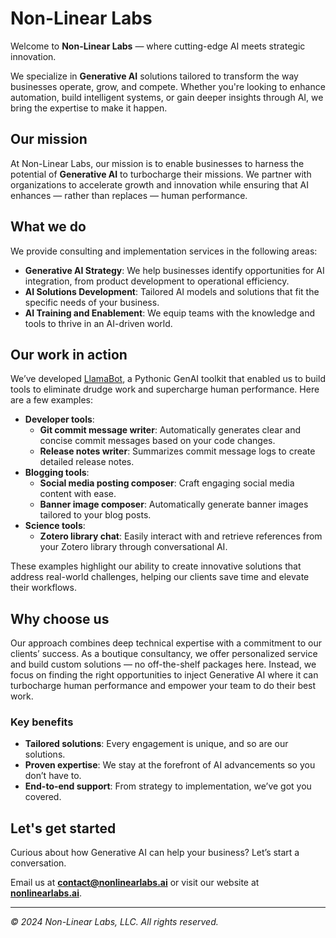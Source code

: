 # Non-Linear Labs

Welcome to **Non-Linear Labs** — where cutting-edge AI meets strategic innovation.

We specialize in **Generative AI** solutions tailored to transform the way businesses operate, grow, and compete. Whether you're looking to enhance automation, build intelligent systems, or gain deeper insights through AI, we bring the expertise to make it happen.

## Our mission

At Non-Linear Labs, our mission is to enable businesses to harness the potential of **Generative AI** to turbocharge their missions. We partner with organizations to accelerate growth and innovation while ensuring that AI enhances — rather than replaces — human performance.

## What we do

We provide consulting and implementation services in the following areas:

- **Generative AI Strategy**: We help businesses identify opportunities for AI integration, from product development to operational efficiency.
- **AI Solutions Development**: Tailored AI models and solutions that fit the specific needs of your business.
- **AI Training and Enablement**: We equip teams with the knowledge and tools to thrive in an AI-driven world.

## Our work in action

We’ve developed [LlamaBot](https://ericmjl.github.io/llamabot), a Pythonic GenAI toolkit that enabled us to build tools to eliminate drudge work and supercharge human performance. Here are a few examples:

- **Developer tools**:
  - **Git commit message writer**: Automatically generates clear and concise commit messages based on your code changes.
  - **Release notes writer**: Summarizes commit message logs to create detailed release notes.
- **Blogging tools**:
  - **Social media posting composer**: Craft engaging social media content with ease.
  - **Banner image composer**: Automatically generate banner images tailored to your blog posts.
- **Science tools**:
  - **Zotero library chat**: Easily interact with and retrieve references from your Zotero library through conversational AI.

These examples highlight our ability to create innovative solutions that address real-world challenges, helping our clients save time and elevate their workflows.

## Why choose us

Our approach combines deep technical expertise with a commitment to our clients’ success. As a boutique consultancy, we offer personalized service and build custom solutions — no off-the-shelf packages here. Instead, we focus on finding the right opportunities to inject Generative AI where it can turbocharge human performance and empower your team to do their best work.

### Key benefits

- **Tailored solutions**: Every engagement is unique, and so are our solutions.
- **Proven expertise**: We stay at the forefront of AI advancements so you don’t have to.
- **End-to-end support**: From strategy to implementation, we’ve got you covered.

## Let's get started

Curious about how Generative AI can help your business? Let’s start a conversation.

Email us at **contact@nonlinearlabs.ai** or visit our website at **[nonlinearlabs.ai](https://www.nonlinearlabs.ai)**.

---

*© 2024 Non-Linear Labs, LLC. All rights reserved.*
